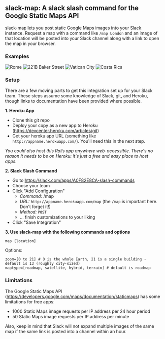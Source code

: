 ## slack-map: A slack slash command for the Google Static Maps API

slack-map lets you post static Google Maps images into your Slack instance. Request a map with a command like `/map London` and an image of that location will be posted into your Slack channel along with a link to open the map in your browser.

### Examples

![Rome](https://slack-files.com/files-pub/T024F5NQC-F028EB7BH-760726/map_rome.png)
![221B Baker Street](https://slack-files.com/files-pub/T024F5NQC-F028EB86D-d3082a/map_sherlock.png)
![Vatican City](https://slack-files.com/files-pub/T024F5NQC-F028F1X3L-f17bc9/map_vatican_city_satellite.png)
![Costa Rica](https://slack-files.com/files-pub/T024F5NQC-F028F1X4U-b02c7d/map_costa_rica_terrain.png)

### Setup

There are a few moving parts to get this integration set up for your Slack team. These steps assume some knowledge of Slack, git, and Heroku, though links to documentation have been provided where possible.

**1. Heroku App**

* Clone this git repo
* Deploy your copy as a new app to Heroku (https://devcenter.heroku.com/articles/git)
* Get your heroku app URL (something like `http://appname.herokuapp.com/`). You'll need this in the next step.

_You could also host this Rails app anywhere web-accessible. There's no reason it needs to be on Heroku: it's just a free and easy place to host apps._

**2. Slack Slash Command**

* Go to https://slack.com/apps/A0F82E8CA-slash-commands
* Choose your team
* Click "Add Configuration"
  * _Command:_ /map
  * _URL:_ `http://appname.herokuapp.com/map` (the `/map` is important here. Don't forget it!)
  * _Method:_ `POST`
  * ... finish customizations to your liking
* Click "Save Integration"

**3. Use slack-map with the following commands and options**

    map [location]

Options:

    zoom=[0 to 21] # 0 is the whole Earth, 21 is a single building - default is 13 (roughly city-sized)
    maptype=[roadmap, satellite, hybrid, terrain] # default is roadmap

### Limitations

The Google Static Maps API (https://developers.google.com/maps/documentation/staticmaps) has some limitations for free apps:

* 1000 Static Maps image requests per IP address per 24 hour period
* 50 Static Maps image requests per IP address per minute

Also, keep in mind that Slack will not expand multiple images of the same map if the same link is posted into a channel within an hour.

